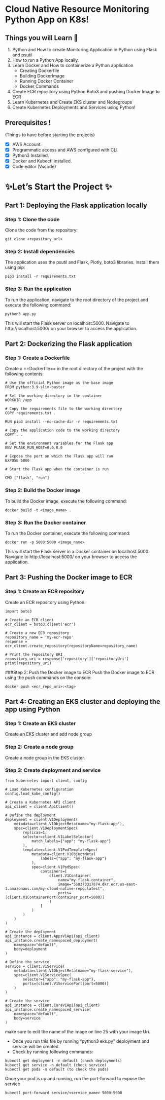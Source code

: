 # Cloud Native Resource Monitoring Python App on K8s!
## Things you will Learn 🤯
1. Python and How to create Monitoring Application in Python using Flask and psutil
2. How to run a Python App locally.
3. Learn Docker and How to containerize a Python application
   - Creating Dockerfile
   - Building DockerImage
   - Running Docker Container
   - Docker Commands
5. Create ECR repository using Python Boto3 and pushing Docker Image to ECR
6. Learn Kubernetes and Create EKS cluster and Nodegroups
7. Create Kubernetes Deployments and Services using Python!

## Prerequisites !
(Things to have before starting the projects)

 - [x] AWS Account.
 - [x] Programmatic access and AWS configured with CLI.
 - [x] Python3 Installed.
 - [x] Docker and Kubectl installed.
 - [x] Code editor (Vscode)

# ✨Let’s Start the Project ✨
## Part 1: Deploying the Flask application locally
### Step 1: Clone the code
Clone the code from the repository:
```
git clone <repository_url>
```
### Step 2: Install dependencies
The application uses the psutil and Flask, Plotly, boto3 libraries. Install them using pip:
```
pip3 install -r requirements.txt
```
### Step 3: Run the application
To run the application, navigate to the root directory of the project and execute the following command:
```
python3 app.py
```
This will start the Flask server on localhost:5000. Navigate to http://localhost:5000/ on your browser to access the application.

## Part 2: Dockerizing the Flask application
### Step 1: Create a Dockerfile
Create a ==Dockerfile== in the root directory of the project with the following contents:
```
# Use the official Python image as the base image
FROM python:3.9-slim-buster

# Set the working directory in the container
WORKDIR /app

# Copy the requirements file to the working directory
COPY requirements.txt .

RUN pip3 install --no-cache-dir -r requirements.txt

# Copy the application code to the working directory
COPY . .

# Set the environment variables for the Flask app
ENV FLASK_RUN_HOST=0.0.0.0

# Expose the port on which the Flask app will run
EXPOSE 5000

# Start the Flask app when the container is run

CMD ["flask", "run"]
```
### Step 2: Build the Docker image

To build the Docker image, execute the following command:
```
docker build -t <image_name> .
```
### Step 3: Run the Docker container
To run the Docker container, execute the following command:
```
docker run -p 5000:5000 <image_name>
```
This will start the Flask server in a Docker container on localhost:5000. Navigate to http://localhost:5000/ on your browser to access the application.

## Part 3: Pushing the Docker image to ECR
### Step 1: Create an ECR repository
Create an ECR repository using Python:
```
import boto3

# Create an ECR client
ecr_client = boto3.client('ecr')

# Create a new ECR repository
repository_name = 'my-ecr-repo'
response = ecr_client.create_repository(repositoryName=repository_name)

# Print the repository URI
repository_uri = response['repository']['repositoryUri']
print(repository_uri)
```
###Step 2: Push the Docker image to ECR
Push the Docker image to ECR using the push commands on the console:
```
docker push <ecr_repo_uri>:<tag>
```
## Part 4: Creating an EKS cluster and deploying the app using Python
### Step 1: Create an EKS cluster
Create an EKS cluster and add node group

### Step 2: Create a node group
Create a node group in the EKS cluster.

### Step 3: Create deployment and service
```
from kubernetes import client, config

# Load Kubernetes configuration
config.load_kube_config()

# Create a Kubernetes API client
api_client = client.ApiClient()

# Define the deployment
deployment = client.V1Deployment(
    metadata=client.V1ObjectMeta(name="my-flask-app"),
    spec=client.V1DeploymentSpec(
        replicas=1,
        selector=client.V1LabelSelector(
            match_labels={"app": "my-flask-app"}
        ),
        template=client.V1PodTemplateSpec(
            metadata=client.V1ObjectMeta(
                labels={"app": "my-flask-app"}
            ),
            spec=client.V1PodSpec(
                containers=[
                    client.V1Container(
                        name="my-flask-container",
                        image="568373317874.dkr.ecr.us-east-1.amazonaws.com/my-cloud-native-repo:latest",
                        ports=[client.V1ContainerPort(container_port=5000)]
                    )
                ]
            )
        )
    )
)

# Create the deployment
api_instance = client.AppsV1Api(api_client)
api_instance.create_namespaced_deployment(
    namespace="default",
    body=deployment
)

# Define the service
service = client.V1Service(
    metadata=client.V1ObjectMeta(name="my-flask-service"),
    spec=client.V1ServiceSpec(
        selector={"app": "my-flask-app"},
        ports=[client.V1ServicePort(port=5000)]
    )
)

# Create the service
api_instance = client.CoreV1Api(api_client)
api_instance.create_namespaced_service(
    namespace="default",
    body=service
)
```
make sure to edit the name of the image on line 25 with your image Uri.

- Once you run this file by running “python3 eks.py” deployment and service will be created.
- Check by running following commands:
```
kubectl get deployment -n default (check deployments)
kubectl get service -n default (check service)
kubectl get pods -n default (to check the pods)
```
Once your pod is up and running, run the port-forward to expose the service
```
kubectl port-forward service/<service_name> 5000:5000
```
